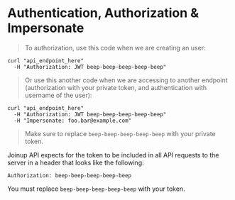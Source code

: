 # Authentication, Authorization & Impersonate

> To authorization, use this code when we are creating an user:


```shell
curl "api_endpoint_here"
  -H "Authorization: JWT beep-beep-beep-beep-beep"
```

> Or use this another code when we are accessing to another endpoint (authorization with your private token, and authentication with username of the user):

```shell
curl "api_endpoint_here"
  -H "Authorization: JWT beep-beep-beep-beep-beep"
  -H "Impersonate: foo.bar@example.com"
```

> Make sure to replace `beep-beep-beep-beep-beep` with your private token.

Joinup API expects for the token to be included in all API requests to the server in a header that looks like the following:

`Authorization: beep-beep-beep-beep-beep`

<aside class="notice">
You must replace <code>beep-beep-beep-beep-beep</code> with your token.
</aside>